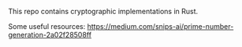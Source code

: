 This repo contains cryptographic implementations in Rust.

Some useful resources:
https://medium.com/snips-ai/prime-number-generation-2a02f28508ff
